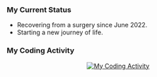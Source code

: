 ### My Current Status

- Recovering from a surgery since June 2022.
- Starting a new journey of life.

### My Coding Activity
<p align='center'>
  <a href="https://wakatime.com/@chaoticlonghair">
    <img src="https://wakatime.com/share/@chaoticlonghair/d64fef2d-0daa-4ee4-8e66-6b503635fae3.svg" alt="My Coding Activity">
  </a>
</p>
